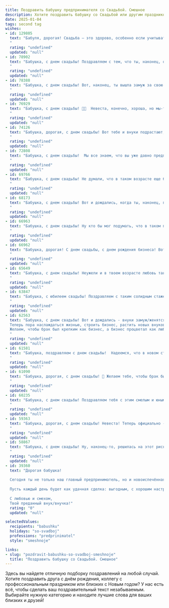 ```yaml
---
title: Поздравить бабушку предпринимателя со Свадьбой. Смешное
description: Хотите поздравить бабушку со Свадьбой или другим праздником? Наш ИИ создаст незабываемое поздравление, а вы обязательно выделитесь среди других.  
date: 2025-01-04
tags: second tag
wishes:
- id: 129805
  text: "Бабуля, дорогая! Свадьба — это здорово, особенно если учитывать, что ты – предприниматель с опытом!  Желаем, чтобы ваш семейный бизнес процветал не меньше, чем ваш свадебный торт, а семейный бюджет рос быстрее, чем цены на нефть!  Горько! (Но не настолько, чтобы испортить праздничный макияж!)
  "
  rating: "undefined"
  updated: "null"
- id: 78902
  text: "Бабушка, с днем свадьбы! Поздравляем с тем, что ты, наконец, официально оформила свое предпринимательство по выращиванию внуков! 😄 Желаем, чтобы бизнес процветал, а прибыль пошла на новые путешествия, вкусные пироги и, конечно же, на внуков!
  "
  rating: "undefined"
  updated: "null"
- id: 78388
  text: "Бабушка, с днем свадьбы! Вот, наконец, ты вышла замуж за свою мечту — за собственный бизнес! Желаем, чтобы ваш союз был крепким, как договор о поставках, прибыльным, как торговая сделка, и чтобы все конкуренты вам завидовали! 🎉
  "
  rating: "undefined"
  updated: "null"
- id: 76929
  text: "Бабушка, с днем свадьбы! 🎉🥳  Невеста, конечно, хороша, но мы-то знаем, кто в доме главный предприниматель! 😉  Желаем вам бесконечного счастья, сладкого медового месяца и чтобы ваш семейный бизнес процветал! 🥂🍾
  "
  rating: "undefined"
  updated: "null"
- id: 74126
  text: "Бабушка, дорогая, с днем свадьбы! Вот тебе и внуки подрастают, а ты все замуж выходишь! Желаю тебе, чтобы бизнес процветал, а муж был как верный помощник - всегда рядом, всегда поддержит, всегда поможет. Пусть ваша жизнь будет богата на смех, любовь и, конечно же, внуков!
  "
  rating: "undefined"
  updated: "null"
- id: 72808
  text: "Бабушка, с днем свадьбы!  Мы все знаем, что вы уже давно предприниматель в любви, но вот теперь вы официально стали предпринимателем по браку!  Желаю вам и вашему новому партнеру по бизнесу море счастья, крепких контрактов и бесконечного процветания! 🎉
  "
  rating: "undefined"
  updated: "null"
- id: 69766
  text: "Бабушка, с днем свадьбы! Не думали, что в таком возрасте еще будете бизнес-леди, но кто бы мог подумать, что ваш стартап \"Семейный очаг\" так взлетит! Желаем вам процветания, море любви и чтобы \"заказы\" на внуков не иссякали! 😉
  "
  rating: "undefined"
  updated: "null"
- id: 68173
  text: "Бабушка, с днем свадьбы! Вот и дождались, когда ты, наконец, поймешь, что муж - это не просто друг, который носит носки на голове, а целая бизнес-империя, которую надо не только любить, но и управлять! 😜 Желаем вам обоим процветать, как ваш бизнес, и жить долго и счастливо, как сказочные персонажи, только без драконов и злых волшебников! 🎉
  "
  rating: "undefined"
  updated: "null"
- id: 66963
  text: "Бабушка, с днем свадьбы! Ну кто бы мог подумать, что в таком почтенном возрасте ты решишь покорить новые вершины предпринимательства - семейного счастья! Желаем тебе, чтобы деловая хватка, которой ты славишься, помогла построить крепкую и процветающую империю любви! 🎉
  "
  rating: "undefined"
  updated: "null"
- id: 66962
  text: "Бабушка, дорогая! С днем свадьбы, с днем рождения бизнеса! Вот это поворот! Теперь ты не только бабушка из сказки, но и крутой предприниматель, который умеет не только печь пироги, но и строить империи! Желаем тебе процветания, прибыли и чтобы все твои внуки ходили в брендовых носочках, купленных на заработанные тобой деньги!  😉
  "
  rating: "undefined"
  updated: "null"
- id: 65649
  text: "Бабушка, с днем свадьбы! Неужели и в твоем возрасте любовь так сильна? 😉  Желаем вам с дедушкой долгих лет счастливой семейной жизни, чтобы каждый день был полон радости, а медовый месяц не заканчивался никогда! 🥂
  "
  rating: "undefined"
  updated: "null"
- id: 63847
  text: "Бабушка, с юбилеем свадьбы! Поздравляем с таким солидным стажем в бизнесе!  Желаем, чтобы ваш \"предпринимательский\" союз был процветающим долгие годы, с хорошими дивидендами, акциями любви и сладкими бонусами от внуков!
  "
  rating: "undefined"
  updated: "null"
- id: 62563
  text: "Бабушка, с днем свадьбы! Вот и дождались - внуки замуж/женятся, ты замуж/женишься!  🎉
  Теперь пора наслаждаться жизнью, строить бизнес, растить новых внуков -  всё как у нормальных людей! 😉
  Желаем, чтобы брак был крепким как бизнес, а бизнес процветал как любовь! 🥂
  "
  rating: "undefined"
  updated: "null"
- id: 61581
  text: "Бабушка, поздравляем с днем свадьбы!  Надеемся, что в новом статусе ты будешь не менее успешным предпринимателем, чем в бизнесе, который вела все эти годы! 😉🥂🎉
  "
  rating: "undefined"
  updated: "null"
- id: 61090
  text: "Бабушка, дорогая, с днем свадьбы! 🎉 Желаем тебе, чтобы брак был таким же крепким, как ты сама, и чтобы тебе всегда было куда вложить свой предпринимательский талант - например, в инвестирование в семейное счастье! 😉
  "
  rating: "undefined"
  updated: "null"
- id: 60235
  text: "Бабушка, с днем свадьбы! Поздравляем тебя с этим смелым и юным шагом, который доказывает, что предпринимательский дух в тебе ещё жив, а жажда новых приключений не угасла! Желаем чтобы этот союз стал таким же успешным и прибыльным, как твой бизнес! 🎉🥂💰
  "
  rating: "undefined"
  updated: "null"
- id: 59363
  text: "Бабушка, дорогая, с днем свадьбы! Невеста! Теперь официально - женщина, за которой замужем! Пусть ваш бизнес процветает, а медовый месяц будет долгим и сладким! 😜🎉
  "
  rating: "undefined"
  updated: "null"
- id: 58867
  text: "Бабушка, с днем свадьбы! Ну, наконец-то, решилась на этот рискованный шаг – стать предпринимателем в семейном бизнесе! Желаем, чтобы брак был прочным, прибыльным и, главное, не скучным, как отчет по налогам. 😉
  "
  rating: "undefined"
  updated: "null"
- id: 39360
  text: "Дорогая бабушка!
  
  Сегодня ты не только наш главный предприниматель, но и новоиспечённая сватушка! Поздравляю тебя с этой яркой свадьбой! Желаю, чтобы твои семейные дела преумножались, как капитал, а ссоры решались быстрее, чем ты расскажешь свою любимую бизнес-историю.
  
  Пусть каждый день будет как удачная сделка: выгодным, с хорошим настроением и без лишних процентов! Надеюсь, твой новый партнёр по жизни будет столь же терпелив, как твои клиенты, и столь же любим, как твоя фирма.
  
  С любовью и смехом,
  Твой преданный внук/внучка!"
  rating: "0"
  updated: "null"

selectedValues:
  recipients: "babushku"
  holidays: "so-svadboj"
  professions: "predprinimatel"
  style: "smeshnoje"

links:
- slug: "pozdravit-babushku-so-svadboj-smeshnoje"
  title: "Поздравить бабушку со Свадьбой. Смешное"
---
```


Здесь вы найдете отличную подборку поздравлений на любой случай. 
Хотите поздравить друга с днём рождения, коллегу с профессиональным праздником или близких с Новым годом? У нас есть всё, чтобы сделать ваш поздравительный текст незабываемым. Выбирайте нужную категорию и находите лучшие слова для ваших близких и друзей!
